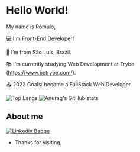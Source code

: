 # Hello World!

My name is Rômulo,

:computer: I'm Front-End Developer!

:house_with_garden: I’m from São Luís, Brazil.

:books: I'm currently studying Web Development at Trybe (https://www.betrybe.com/).

:outbox_tray: 2022 Goals: become a FullStack Web Developer.

![Top Langs](https://github-readme-stats.vercel.app/api/top-langs/?username=romulo-rp29&layout=compact)
![Anurag's GitHub stats](https://github-readme-stats.vercel.app/api?username=romulo-rp29&layout=compact)

 

## About me

[![Linkedin Badge](https://img.shields.io/badge/-LinkedIn-blue?style=flat-square&logo=Linkedin&logoColor=white&link=https://www.linkedin.com/in/romulo-rp/)](https://www.linkedin.com/in/romulo-rp/)

- Thanks for visiting.
